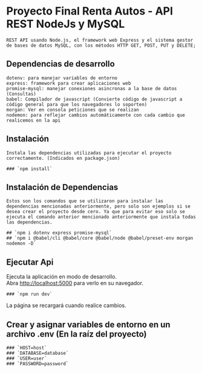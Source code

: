 # Proyecto Final Renta Autos - API REST NodeJs y MySQL 
	REST API usando Node.js, el framework web Express y el sistema gestor de bases de datos MySQL, con los métodos HTTP GET, POST, PUT y DELETE;

## Dependencias de desarrollo
	dotenv: para manejar variables de entorno
	express: framework para crear aplicaciones web
	promise-mysql: manejar conexiones asincronas a la base de datos (Consultas)
	babel: Compilador de javascript (Convierte código de javascript a código general para que los navegadores lo soporten) 
	morgan: Ver en consola peticiones que se realizan
	nodemon: para reflejar cambios automáticamente con cada cambio que realicemos en la api

## Instalación
	Instala las dependencias utilizadas para ejecutar el proyecto correctamente. (Indicados en package.json)
	
	### `npm install`

## Instalación de Dependencias
	Estos son los comandos que se utilizaron para instalar las dependencias mencionadas anteriormente, pero solo son ejemplos si se desea crear el proyecto desde cero. Ya que para evitar eso solo se ejecuta el comando anterior mencionado anteriormente que instala todas las dependencias.

	## `npm i dotenv express promise-mysql`
	## `npm i @babel/cli @babel/core @babel/node @babel/preset-env morgan nodemon -D`

## Ejecutar Api
Ejecuta la aplicación en modo de desarrollo.\
	Abra [http://localhost:5000](http://localhost:5000) para verlo en su navegador.
	
	### `npm run dev`

La página se recargará cuando realice cambios.

## Crear y asignar variables de entorno en un archivo .env (En la raíz del proyecto)

	### `HOST=host`
	### `DATABASE=database`
	### `USER=user`
	### `PASSWORD=password`